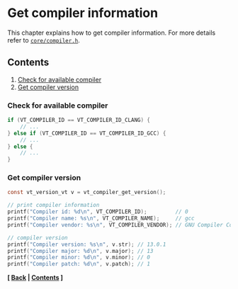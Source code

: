 # Get compiler information

This chapter explains how to get compiler information. For more details refer to [`core/compiler.h`](../../inc/vita/core/compiler.h).

## Contents
1. [Check for available compiler](page9.md#check-for-available-compiler)
2. [Get compiler version](page9.md#get-compiler-version)

### Check for available compiler
```c
if (VT_COMPILER_ID == VT_COMPILER_ID_CLANG) {
    // ...
} else if (VT_COMPILER_ID == VT_COMPILER_ID_GCC) {
    // ...
} else {
    // ...
}
```

### Get compiler version
```c
const vt_version_vt v = vt_compiler_get_version();

// print compiler information
printf("Compiler id: %d\n", VT_COMPILER_ID);         // 0
printf("Compiler name: %s\n", VT_COMPILER_NAME);     // gcc
printf("Compiler vendor: %s\n", VT_COMPILER_VENDOR); // GNU Compiler Collection

// compiler version
printf("Compiler version: %s\n", v.str); // 13.0.1
printf("Compiler major: %d\n", v.major); // 13
printf("Compiler minor: %d\n", v.minor); // 0
printf("Compiler patch: %d\n", v.patch); // 1
```

**[ [Back](page8.md) | [Contents](VITA.md) ]**
